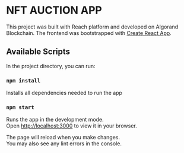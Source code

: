 # NFT AUCTION APP

This project was built with Reach platform and developed on Algorand Blockchain. The frontend was bootstrapped with [Create React App](https://github.com/facebook/create-react-app).

## Available Scripts

In the project directory, you can run:

### `npm install`

Installs all dependencies needed to run the app

### `npm start`

Runs the app in the development mode.\
Open [http://localhost:3000](http://localhost:3000) to view it in your browser.

The page will reload when you make changes.\
You may also see any lint errors in the console.

